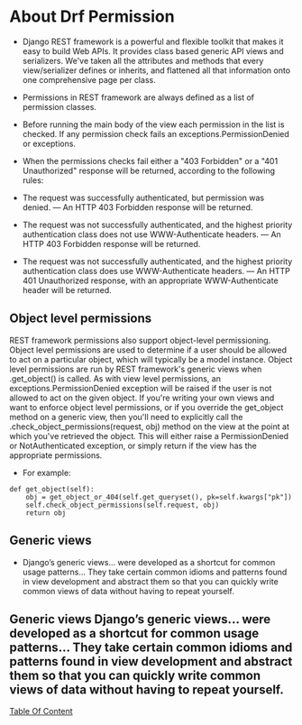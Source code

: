 # About Drf Permission

- Django REST framework is a powerful and flexible toolkit that makes it easy to build Web APIs. It provides class based generic API views and serializers. We've taken all the attributes and methods that every view/serializer defines or inherits, and flattened all that information onto one comprehensive page per class.
- Permissions in REST framework are always defined as a list of permission classes.

- Before running the main body of the view each permission in the list is checked. If any permission check fails an exceptions.PermissionDenied or exceptions.
- When the permissions checks fail either a "403 Forbidden" or a "401 Unauthorized" response will be returned, according to the following rules:
- The request was successfully authenticated, but permission was denied. — An HTTP 403 Forbidden response will be returned.
- The request was not successfully authenticated, and the highest priority authentication class does not use WWW-Authenticate headers. — An HTTP 403 Forbidden response will be returned.
- The request was not successfully authenticated, and the highest priority authentication class does use WWW-Authenticate headers.
— An HTTP 401 Unauthorized response, with an appropriate WWW-Authenticate header will be returned.

## Object level permissions
REST framework permissions also support object-level permissioning. Object level permissions are used to determine if a user should be allowed to act on a particular object, which will typically be a model instance.
Object level permissions are run by REST framework's generic views when .get_object() is called. As with view level permissions, an exceptions.PermissionDenied exception will be raised if the user is not allowed to act on the given object.
If you're writing your own views and want to enforce object level permissions, or if you override the get_object method on a generic view, then you'll need to explicitly call the .check_object_permissions(request, obj) method on the view at the point at which you've retrieved the object.
This will either raise a PermissionDenied or NotAuthenticated exception, or simply return if the view has the appropriate permissions.

- For example:
```
def get_object(self):
    obj = get_object_or_404(self.get_queryset(), pk=self.kwargs["pk"])
    self.check_object_permissions(self.request, obj)
    return obj
```

## Generic views
- Django’s generic views... were developed as a shortcut for common usage patterns... They take certain common idioms and patterns found in view development and abstract them so that you can quickly write common views of data without having to repeat yourself.


Generic views
Django’s generic views... were developed as a shortcut for common usage patterns... They take certain common idioms and patterns found in view development and abstract them so that you can quickly write common views of data without having to repeat yourself.
------------------------------------------------------------

[Table Of Content](https://github.com/omarXzain/401-reading-notes)







